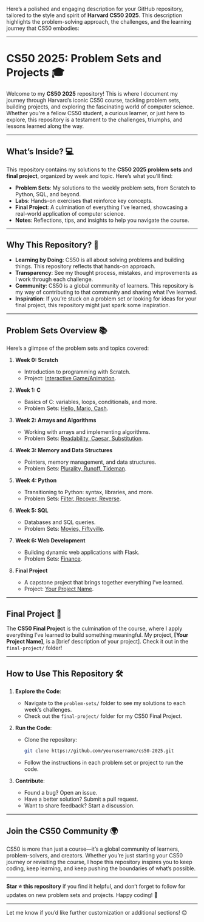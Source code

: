 Here’s a polished and engaging description for your GitHub repository, tailored to the style and spirit of **Harvard CS50 2025**. This description highlights the problem-solving approach, the challenges, and the learning journey that CS50 embodies:

---

# **CS50 2025: Problem Sets and Projects** 🎓

Welcome to my **CS50 2025** repository! This is where I document my journey through Harvard’s iconic CS50 course, tackling problem sets, building projects, and exploring the fascinating world of computer science. Whether you're a fellow CS50 student, a curious learner, or just here to explore, this repository is a testament to the challenges, triumphs, and lessons learned along the way.

---

## **What’s Inside?** 💻

This repository contains my solutions to the **CS50 2025 problem sets** and **final project**, organized by week and topic. Here’s what you’ll find:

- **Problem Sets**: My solutions to the weekly problem sets, from Scratch to Python, SQL, and beyond.
- **Labs**: Hands-on exercises that reinforce key concepts.
- **Final Project**: A culmination of everything I’ve learned, showcasing a real-world application of computer science.
- **Notes**: Reflections, tips, and insights to help you navigate the course.

---

## **Why This Repository?** 🌟

- **Learning by Doing**: CS50 is all about solving problems and building things. This repository reflects that hands-on approach.
- **Transparency**: See my thought process, mistakes, and improvements as I work through each challenge.
- **Community**: CS50 is a global community of learners. This repository is my way of contributing to that community and sharing what I’ve learned.
- **Inspiration**: If you’re stuck on a problem set or looking for ideas for your final project, this repository might just spark some inspiration.

---

## **Problem Sets Overview** 📚

Here’s a glimpse of the problem sets and topics covered:

1. **Week 0: Scratch**  
   - Introduction to programming with Scratch.  
   - Project: [Interactive Game/Animation](#).

2. **Week 1: C**  
   - Basics of C: variables, loops, conditionals, and more.  
   - Problem Sets: [Hello, Mario, Cash](#).

3. **Week 2: Arrays and Algorithms**  
   - Working with arrays and implementing algorithms.  
   - Problem Sets: [Readability, Caesar, Substitution](#).

4. **Week 3: Memory and Data Structures**  
   - Pointers, memory management, and data structures.  
   - Problem Sets: [Plurality, Runoff, Tideman](#).

5. **Week 4: Python**  
   - Transitioning to Python: syntax, libraries, and more.  
   - Problem Sets: [Filter, Recover, Reverse](#).

6. **Week 5: SQL**  
   - Databases and SQL queries.  
   - Problem Sets: [Movies, Fiftyville](#).

7. **Week 6: Web Development**  
   - Building dynamic web applications with Flask.  
   - Problem Sets: [Finance](#).

8. **Final Project**  
   - A capstone project that brings together everything I’ve learned.  
   - Project: [Your Project Name](#).

---

## **Final Project** 🚀

The **CS50 Final Project** is the culmination of the course, where I apply everything I’ve learned to build something meaningful. My project, **[Your Project Name]**, is a [brief description of your project]. Check it out in the `final-project/` folder!

---

## **How to Use This Repository** 🛠️

1. **Explore the Code**:
   - Navigate to the `problem-sets/` folder to see my solutions to each week’s challenges.
   - Check out the `final-project/` folder for my CS50 Final Project.

2. **Run the Code**:
   - Clone the repository:
     ```bash
     git clone https://github.com/yourusername/cs50-2025.git
     ```
   - Follow the instructions in each problem set or project to run the code.

3. **Contribute**:
   - Found a bug? Open an issue.
   - Have a better solution? Submit a pull request.
   - Want to share feedback? Start a discussion.

---

## **Join the CS50 Community** 🌍

CS50 is more than just a course—it’s a global community of learners, problem-solvers, and creators. Whether you’re just starting your CS50 journey or revisiting the course, I hope this repository inspires you to keep coding, keep learning, and keep pushing the boundaries of what’s possible.

---

**Star ⭐ this repository** if you find it helpful, and don’t forget to follow for updates on new problem sets and projects. Happy coding! 🚀

---

Let me know if you’d like further customization or additional sections! 😊
